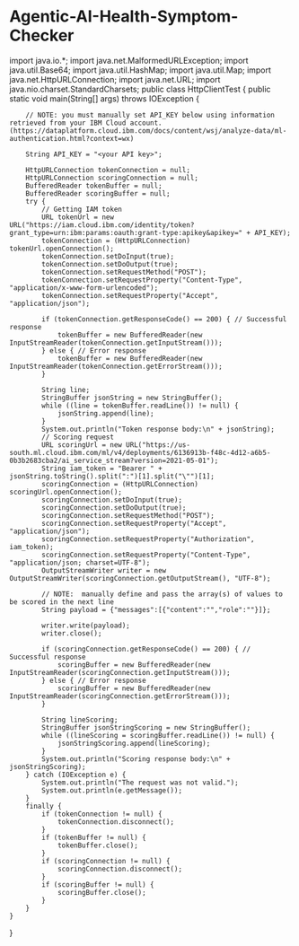 # Agentic-AI-Health-Symptom-Checker

import java.io.*;
import java.net.MalformedURLException;
import java.util.Base64;
import java.util.HashMap;
import java.util.Map;
import java.net.HttpURLConnection;
import java.net.URL;
import java.nio.charset.StandardCharsets;
public class HttpClientTest {
	public static void main(String[] args) throws IOException {

		// NOTE: you must manually set API_KEY below using information retrieved from your IBM Cloud account. (https://dataplatform.cloud.ibm.com/docs/content/wsj/analyze-data/ml-authentication.html?context=wx)

		String API_KEY = "<your API key>";

		HttpURLConnection tokenConnection = null;
		HttpURLConnection scoringConnection = null;
		BufferedReader tokenBuffer = null;
		BufferedReader scoringBuffer = null;
		try {
			// Getting IAM token
			URL tokenUrl = new URL("https://iam.cloud.ibm.com/identity/token?grant_type=urn:ibm:params:oauth:grant-type:apikey&apikey=" + API_KEY);
			tokenConnection = (HttpURLConnection) tokenUrl.openConnection();
			tokenConnection.setDoInput(true);
			tokenConnection.setDoOutput(true);
			tokenConnection.setRequestMethod("POST");
			tokenConnection.setRequestProperty("Content-Type", "application/x-www-form-urlencoded");
			tokenConnection.setRequestProperty("Accept", "application/json");
			
			if (tokenConnection.getResponseCode() == 200) { // Successful response
				tokenBuffer = new BufferedReader(new InputStreamReader(tokenConnection.getInputStream()));
			} else { // Error response
				tokenBuffer = new BufferedReader(new InputStreamReader(tokenConnection.getErrorStream()));
			}

            String line;
			StringBuffer jsonString = new StringBuffer();
            while ((line = tokenBuffer.readLine()) != null) {
                jsonString.append(line);
            }
            System.out.println("Token response body:\n" + jsonString);
			// Scoring request
			URL scoringUrl = new URL("https://us-south.ml.cloud.ibm.com/ml/v4/deployments/6136913b-f48c-4d12-a6b5-0b3b2683cba2/ai_service_stream?version=2021-05-01");
			String iam_token = "Bearer " + jsonString.toString().split(":")[1].split("\"")[1];
			scoringConnection = (HttpURLConnection) scoringUrl.openConnection();
			scoringConnection.setDoInput(true);
			scoringConnection.setDoOutput(true);
			scoringConnection.setRequestMethod("POST");
			scoringConnection.setRequestProperty("Accept", "application/json");
			scoringConnection.setRequestProperty("Authorization", iam_token);
			scoringConnection.setRequestProperty("Content-Type", "application/json; charset=UTF-8");
			OutputStreamWriter writer = new OutputStreamWriter(scoringConnection.getOutputStream(), "UTF-8");

			// NOTE:  manually define and pass the array(s) of values to be scored in the next line
			String payload = {"messages":[{"content":"","role":""}]};

			writer.write(payload);
			writer.close();

			if (scoringConnection.getResponseCode() == 200) { // Successful response
				scoringBuffer = new BufferedReader(new InputStreamReader(scoringConnection.getInputStream()));
			} else { // Error response
				scoringBuffer = new BufferedReader(new InputStreamReader(scoringConnection.getErrorStream()));
			}

            String lineScoring;
			StringBuffer jsonStringScoring = new StringBuffer();
            while ((lineScoring = scoringBuffer.readLine()) != null) {
                jsonStringScoring.append(lineScoring);
            }
            System.out.println("Scoring response body:\n" + jsonStringScoring);
		} catch (IOException e) {
			System.out.println("The request was not valid.");
			System.out.println(e.getMessage());
		}
		finally {
			if (tokenConnection != null) {
				tokenConnection.disconnect();
			}
			if (tokenBuffer != null) {
				tokenBuffer.close();
			}
			if (scoringConnection != null) {
				scoringConnection.disconnect();
			}
			if (scoringBuffer != null) {
				scoringBuffer.close();
			}
		}
	}
}
